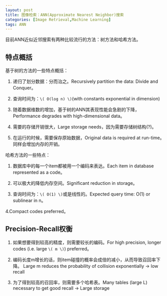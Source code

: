 ```yaml
---
layout: post
title: 图像检索：ANN(Approximate Nearest Neighbor)搜索
categories: [Image Retrieval,Machine Learning]
tags: ANN
---
```


目前ANN近似近邻搜索有两种比较流行的方法：树方法和哈希方法。

## 特点概括

基于树的方法的一些特点概括：

1. 递归了划分数据：分而治之。Recursively partition the data: Divide and Conquer。

2. 查询时间为：`\( O(log n) \)`(with constants exponential in dimension)

3. 随着数据维数的增加，基于树的ANN其表现性能会急剧的下降，Performance degrades with high-dimensional data。

4. 需要的存储开销很大，Large storage needs，因为需要存储树结构(?)。

5. 在运行的时候，需要保存原始数据，Original data is required at run-time。同样会增加内存的开销。

哈希方法的一些特点：

1. 数据库中的每一个item都被用一个编码来表达。Each item in database represented as a code。

2. 可以极大的降低内存空间。Significant reduction in storage。

3. 查询时间为：`\( O(1) \)`或是线性的。Expected query time: O(1) or sublinear in n。

4.Compact codes preferred。

## Precision-Recall权衡

1. 如果想要得到较高的精度，则需要较长的编码。For high precision, longer codes (i.e. large `\( m \)`) preferred。

2. 编码长度m增长的话，则item碰撞的概率会成倍的减小，从而导致召回率下降。 Large m reduces the probability of collision exponentially → low recall

3. 为了得到较高的召回率，则需要多个哈希表。Many tables (large L) necessary to get good recall → Large storage
